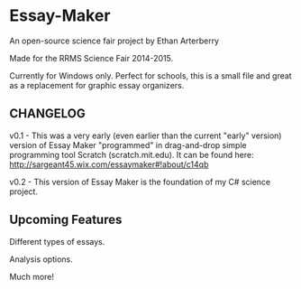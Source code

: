 Essay-Maker
===========

An open-source science fair project by Ethan Arterberry

Made for the RRMS Science Fair 2014-2015.

Currently for Windows only. Perfect for schools, this is a small file and great as a replacement for graphic essay organizers.

CHANGELOG
---------
v0.1 - This was a very early (even earlier than the current "early" version) version of Essay Maker "programmed" in drag-and-drop simple programming tool Scratch (scratch.mit.edu). It can be found here: http://sargeant45.wix.com/essaymaker#!about/c14qb

v0.2 - This version of Essay Maker is the foundation of my C# science project.

Upcoming Features
-----------------
Different types of essays.

Analysis options.

Much more!